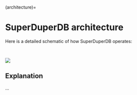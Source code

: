 (architecture)=
# SuperDuperDB architecture

Here is a detailed schematic of how SuperDuperDB operates:

<br>

![](../img/architecture_diagram.png)

## Explanation

...